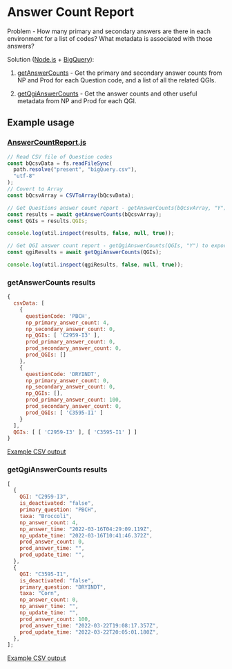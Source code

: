 # Answer Count Report

Problem - How many primary and secondary answers are there in each environment for a list of codes? What metadata is associated with those answers?

Solution ([Node.js](https://nodejs.org/en) + [BigQuery](https://cloud.google.com/bigquery)):

1. [getAnswerCounts](https://github.com/mshuber1981/work-life/blob/main/present/BigQuery.js#L13) - Get the primary and secondary answer counts from NP and Prod for each Question code, and a list of all the related QGIs.

2. [getQgiAnswerCounts](https://github.com/mshuber1981/work-life/blob/main/present/BigQuery.js#L108) - Get the answer counts and other useful metadata from NP and Prod for each QGI.

## Example usage

### [AnswerCountReport.js](https://github.com/mshuber1981/work-life/blob/main/present/AnswerCountReports.js)

```javascript
// Read CSV file of Question codes
const bQcsvData = fs.readFileSync(
  path.resolve("present", "bigQuery.csv"),
  "utf-8"
);
// Covert to Array
const bQcsvArray = CSVToArray(bQcsvData);

// Get Questions answer count report - getAnswerCounts(bQcsvArray, "Y") to export a csv file
const results = await getAnswerCounts(bQcsvArray);
const QGIs = results.QGIs;

console.log(util.inspect(results, false, null, true));

// Get QGI answer count report - getQgiAnswerCounts(QGIs, "Y") to export a csv file
const qgiResults = await getQgiAnswerCounts(QGIs);

console.log(util.inspect(qgiResults, false, null, true));
```

### getAnswerCounts results

```javascript
{
  csvData: [
    {
      questionCode: 'PBCH',
      np_primary_answer_count: 4,
      np_secondary_answer_count: 0,
      np_QGIs: [ 'C2959-I3' ],
      prod_primary_answer_count: 0,
      prod_secondary_answer_count: 0,
      prod_QGIs: []
    },
    {
      questionCode: 'DRYINDT',
      np_primary_answer_count: 0,
      np_secondary_answer_count: 0,
      np_QGIs: [],
      prod_primary_answer_count: 100,
      prod_secondary_answer_count: 0,
      prod_QGIs: [ 'C3595-I1' ]
    }
  ],
  QGIs: [ [ 'C2959-I3' ], [ 'C3595-I1' ] ]
}
```

[Example CSV output](https://github.com/mshuber1981/work-life/blob/main/present/Question_Answer_Counts.csv)

### getQgiAnswerCounts results

```javascript
[
  {
    QGI: "C2959-I3",
    is_deactivated: "false",
    primary_question: "PBCH",
    taxa: "Broccoli",
    np_answer_count: 4,
    np_answer_time: "2022-03-16T04:29:09.119Z",
    np_update_time: "2022-03-16T10:41:46.372Z",
    prod_answer_count: 0,
    prod_answer_time: "",
    prod_update_time: "",
  },
  {
    QGI: "C3595-I1",
    is_deactivated: "false",
    primary_question: "DRYINDT",
    taxa: "Corn",
    np_answer_count: 0,
    np_answer_time: "",
    np_update_time: "",
    prod_answer_count: 100,
    prod_answer_time: "2022-03-22T19:08:17.357Z",
    prod_update_time: "2022-03-22T20:05:01.180Z",
  },
];
```

[Example CSV output](https://github.com/mshuber1981/work-life/blob/main/present/QGI_Answer_Counts.csv)
